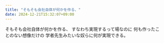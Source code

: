 ```yaml
---
title: "そもそも会社自体が何かを作る、"
date: 2024-12-21T15:32:07+09:00
---
```

そもそも会社自体が何かを作る、
すなわち実現するって場なのに
何も作ったことのない想像だけの
学者先生みたいな奴らに何が実現できる。
